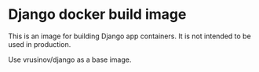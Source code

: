 # Django docker build image

This is an image for building Django app containers. It is not intended to be used in production.

Use vrusinov/django as a base image.
